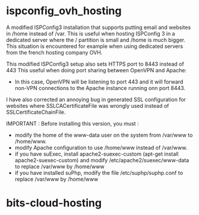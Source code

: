 ispconfig_ovh_hosting
=====================

A modified ISPConfig3 installation that supports putting email and websites in /home instead of /var.
This is useful when hosting ISPConfig 3 in a dedicated server where the / partition is small and /home is much bigger.
This situation is encountered for example when using dedicated servers from the french hosting company OVH.

This modified ISPConfig3 setup also sets HTTPS port to 8443 instead of 443
This useful when doing port sharing between OpenVPN and Apache:
  - In this case, OpenVPN will be listening to port 443 and it will forward non-VPN connections to the Apache instance running onn port 8443.
  
I have also corrected an annoying bug in generated SSL configuration for websites where SSLCACertificateFile was wrongly used instead of SSLCertificateChainFile.

IMPORTANT :
Before installing this version, you must : 
  - modify the home of the www-data user on the system from /var/www to /home/www. 
  - modify Apache configuration to use /home/www instead of /var/www.
  - if you have suExec, install apache2-suexec-custom (apt-get install apache2-suexec-custom) and modify /etc/apache2/suexec/www-data to replace /var/www by /home/www
  - if you have installed suPhp, modify the file /etc/suphp/suphp.conf to replace /var/www by /home/www
# bits-cloud-hosting
